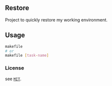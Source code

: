 ## Restore

Project to quickly restore my working environment.

## Usage

```bash
makefile
# or
makefile [task-name]
```

### License

see [`MIT`](./LICENSE).
